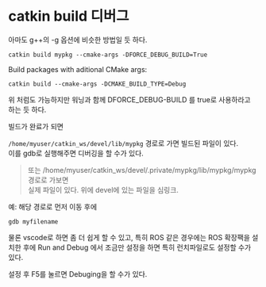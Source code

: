 # catkin build 디버그
아마도 g++의 -g 옵션에 비슷한 방법일 듯 하다.

```
catkin build mypkg --cmake-args -DFORCE_DEBUG_BUILD=True
```

Build packages with aditional CMake args:
```
catkin build --cmake-args -DCMAKE_BUILD_TYPE=Debug
```
위 처럼도 가능하지만 워닝과 함께 DFORCE_DEBUG-BUILD 를 true로 사용하라고 하는 듯 하다. 


빌드가 완료가 되면 

`/home/myuser/catkin_ws/devel/lib/mypkg` 경로로 가면 빌드된 파일이 있다.  
이를 gdb로 실행해주면 디버깅을 할 수가 있다.  


> 또는 /home/myuser/catkin_ws/devel/.private/mypkg/lib/mypkg/mypkg 경로로 가보면   
실제 파일이 있다. 위에 devel에 있는 파일을 심링크.


예: 해당 경로로 먼저 이동 후에
```
gdb myfilename
```

물론 vscode로 하면 좀 더 쉽게 할 수 있고, 특히  ROS 같은 경우에는  ROS 확장팩을 설치한 후에 
Run and Debug 에서 조금만 설정을 하면 특히 런치파일로도 설정할 수가 있다.   

설정 후 F5를 눌르면 Debuging을 할 수가 있다. 


